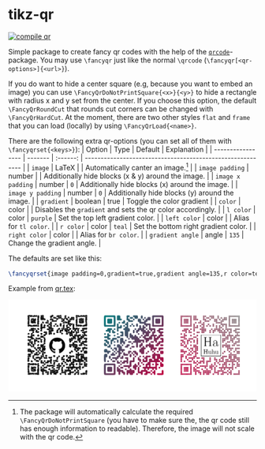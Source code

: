 # tikz-qr

[![compile qr](https://github.com/EagleoutIce/tikz-qr/actions/workflows/compile.yaml/badge.svg)](https://github.com/EagleoutIce/tikz-qr/actions/workflows/compile.yaml)

Simple package to create fancy qr codes with the help of the [`qrcode`](https://www.ctan.org/pkg/qrcode)-package.
You may use `\fancyqr` just like the normal `\qrcode` (`\fancyqr[<qr-options>]{<url>}`).

If you do want to hide a center square (e.g, because you want to embed an image) you can use `\FancyQrDoNotPrintSquare{<x>}{<y>}` to hide a rectangle with radius x and y set from the center. If you choose this option, the default `\FancyQrRoundCut` that rounds cut corners can be changed with `\FancyQrHardCut`.
At the moment, there are two other styles `flat` and `frame` that you can load (locally) by using `\FancyQrLoad{<name>}`.

There are the following extra qr-options (you can set all of them with `\fancyqrset{<keys>}`):
| Option            | Type    | Default  | Explanation                                                |
| ----------------- | ------- | :------: | ---------------------------------------------------------- |
| `image`           | LaTeX   |          | Automatically canter an image.[^1]                         |
| `image padding`   | number  |          | Additionally hide blocks (x & y) around the image.         |
| `image x padding` | number  |   `0`    | Additionally hide blocks (x) around the image.             |
| `image y padding` | number  |   `0`    | Additionally hide blocks (y) around the image.             |
| `gradient`        | boolean |   true   | Toggle the color gradient                                  |
| `color`           | color   |          | Disables the `gradient` and sets the qr color accordingly. |
| `l color`         | color   | `purple` | Set the top left gradient color.                           |
| `left color`      | color   |          | Alias for `tl color`.                                      |
| `r color`         | color   |  `teal`  | Set the bottom right gradient color.                       |
| `right color`     | color   |          | Alias for `br color`.                                      |
| `gradient angle`  | angle   |  `135`   | Change the gradient angle.                                 |

The defaults are set like this:

```LateX
\fancyqrset{image padding=0,gradient=true,gradient angle=135,r color=teal,l color=purple}
```

Example from [qr.tex](qr.tex):

[<img src="https://github.com/EagleoutIce/tikz-qr/blob/gh-pages/preview-1.png?raw=true" width="600"/>](https://media.githubusercontent.com/media/EagleoutIce/tikz-qr/gh-pages/qr.pdf)

[^1]: The package will automatically calculate the required `\FancyQrDoNotPrintSquare` (you have to make sure the, the qr code still has enough information to readable). Therefore, the image will not scale with the qr code.
